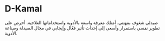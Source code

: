 # D-Kamal
صيدلي شغوف بمهنتي. أمتلك معرفة واسعة بالأدوية واستخداماتها العلاجية. أحرص على تطوير نفسي باستمرار وأسعى إلى إحداث تأثير فعّال وإيجابي في مجال الصيدلة وصناعة الأدوية.
